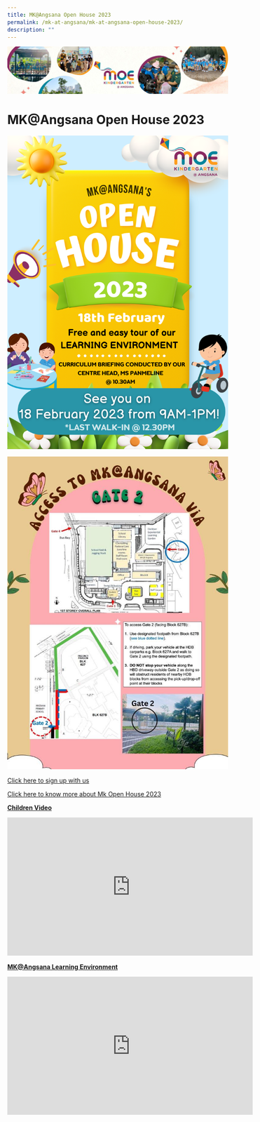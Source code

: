 ```yaml
---
title: MK@Angsana Open House 2023
permalink: /mk-at-angsana/mk-at-angsana-open-house-2023/
description: ""
---
```

![](/images/MK-Angsana.jpg)

MK@Angsana Open House 2023
==========================

![](/images/MK@Angsana/MK%20Poster%202023.png)

![](/images/MK@Angsana/Access%20to%20MK@Angsana.jpg)

[Click here to sign up with us](https://go.gov.sg/mkopenhouse2023pmk)

[Click here to know more about Mk Open House 2023](https://go.gov.sg/mkpmk)

<u><b>Children Video</b></u>

<iframe width="560" height="315" src="https://www.youtube.com/embed/-MU3AReEgbQ" title="YouTube video player" frameborder="0" allow="accelerometer; autoplay; clipboard-write; encrypted-media; gyroscope; picture-in-picture" allowfullscreen></iframe>

<u><b>**MK@Angsana Learning Environment**</b></u>

<iframe width="560" height="315" src="https://www.youtube.com/embed/hTxzSBftLcU" title="YouTube video player" frameborder="0" allow="accelerometer; autoplay; clipboard-write; encrypted-media; gyroscope; picture-in-picture; web-share" allowfullscreen></iframe>